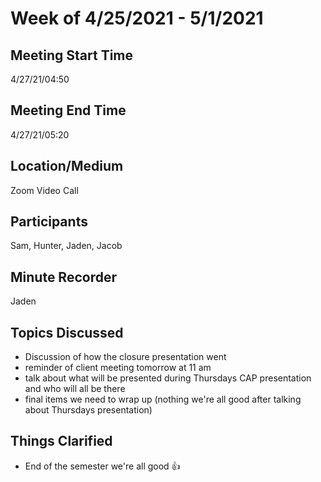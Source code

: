 # Week of 4/25/2021 - 5/1/2021

## Meeting Start Time
4/27/21/04:50

## Meeting End Time
4/27/21/05:20

## Location/Medium
Zoom Video Call

## Participants
Sam, Hunter, Jaden, Jacob

## Minute Recorder
Jaden

## Topics Discussed
- Discussion of how the closure presentation went
- reminder of client meeting tomorrow at 11 am
- talk about what will be presented during Thursdays CAP presentation and who will all be there
- final items we need to wrap up (nothing we're all good after talking about Thursdays presentation)

## Things Clarified
- End of the semester we're all good 👍
